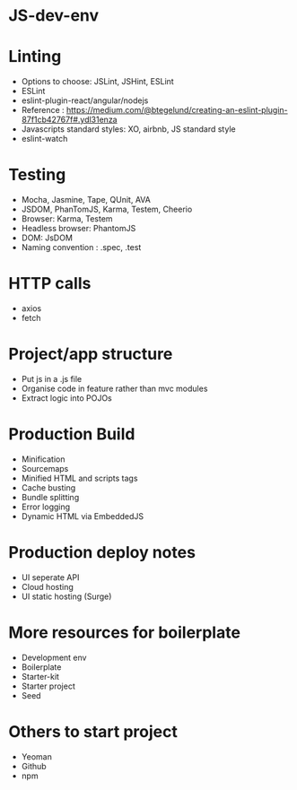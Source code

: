 # JS-dev-env
#
# Linting
+ Options to choose: JSLint, JSHint, ESLint
+ ESLint
+ eslint-plugin-react/angular/nodejs
+ Reference : https://medium.com/@btegelund/creating-an-eslint-plugin-87f1cb42767f#.ydl31enza
+ Javascripts standard styles: XO, airbnb, JS standard style
+ eslint-watch

# Testing
+ Mocha, Jasmine, Tape, QUnit, AVA
+ JSDOM, PhanTomJS, Karma, Testem, Cheerio
+ Browser: Karma, Testem
+ Headless browser: PhantomJS
+ DOM: JsDOM
+ Naming convention : .spec, .test


# HTTP calls
+ axios
+ fetch


# Project/app structure
+ Put js in a .js file
+ Organise code in feature rather than mvc modules
+ Extract logic into POJOs

# Production Build
+ Minification
+ Sourcemaps
+ Minified HTML and scripts tags
+ Cache busting
+ Bundle splitting
+ Error logging
+ Dynamic HTML via EmbeddedJS
# Production deploy notes
+ UI seperate API
+ Cloud hosting
+ UI static hosting (Surge)

# More resources for boilerplate
+ Development env
+ Boilerplate
+ Starter-kit
+ Starter project
+ Seed

# Others to start project
+ Yeoman
+ Github
+ npm

